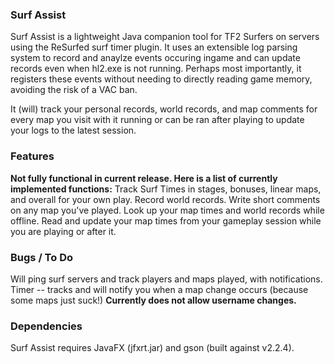 ### Surf Assist

Surf Assist is a lightweight Java companion tool for TF2 Surfers on servers using the ReSurfed surf timer plugin.
It uses an extensible log parsing system to record and anaylze events occuring ingame and can update records even when hl2.exe
is not running. Perhaps most importantly, it registers these events without needing to directly reading game memory, avoiding the risk of a VAC ban.

It (will) track your personal records, world records, and map comments for every map you visit with it running or can be ran
after playing to update your logs to the latest session.

### Features
**Not fully functional in current release. Here is a list of currently implemented functions:**
Track Surf Times in stages, bonuses, linear maps, and overall for your own play.
Record world records.
Write short comments on any map you've played.
Look up your map times and world records while offline.
Read and update your map times from your gameplay session while you are playing or after it.


### Bugs / To Do
Will ping surf servers and track players and maps played, with notifications.
Timer -- tracks and will notify you when a map change occurs (because some maps just suck!)
**Currently does not allow username changes.**


### Dependencies

Surf Assist requires JavaFX (jfxrt.jar) and gson (built against v2.2.4).
